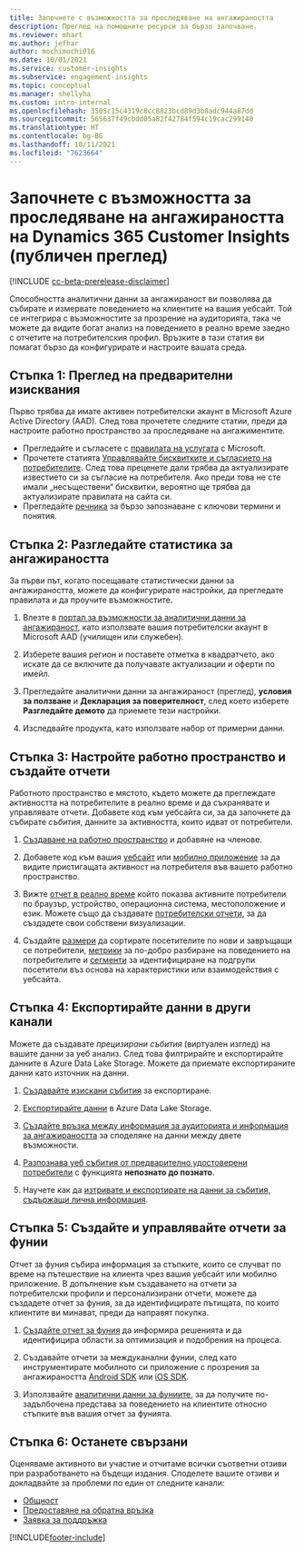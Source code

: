 ```yaml
---
title: Започнете с възможността за проследяване на ангажираността
description: Преглед на помощните ресурси за бързо започване.
ms.reviewer: mhart
ms.author: jefhar
author: mochimochi016
ms.date: 10/01/2021
ms.service: customer-insights
ms.subservice: engagement-insights
ms.topic: conceptual
ms.manager: shellyha
ms.custom: intro-internal
ms.openlocfilehash: 3505c15c4319c8cc8823bcd89d3b8adc944a87dd
ms.sourcegitcommit: 565637f49cbdd05a82f42784f594c19cac299140
ms.translationtype: HT
ms.contentlocale: bg-BG
ms.lasthandoff: 10/11/2021
ms.locfileid: "7623664"
---
```

# <a name="get-started-with-dynamics-365-customer-insights-engagement-insights-capability-public-preview"></a>Започнете с възможността за проследяване на ангажираността на Dynamics 365 Customer Insights (публичен преглед)

[!INCLUDE [cc-beta-prerelease-disclaimer](includes/cc-beta-prerelease-disclaimer.md)]

Способността аналитични данни за ангажираност ви позволява да събирате и измервате поведението на клиентите на вашия уебсайт. Той се интегрира с възможностите за прозрение на аудиторията, така че можете да видите богат анализ на поведението в реално време заедно с отчетите на потребителския профил. Връзките в тази статия ви помагат бързо да конфигурирате и настроите вашата среда.

## <a name="step-1-review-prerequisites"></a>Стъпка 1: Преглед на предварителни изисквания

Първо трябва да имате активен потребителски акаунт в Microsoft Azure Active Directory (AAD). След това прочетете следните статии, преди да настроите работно пространство за проследяване на ангажиментите.

- Прегледайте и съгласете с [правилата на услугата](terms-of-service.md) с Microsoft.  
- Прочетете статията [Управлявайте бисквитките и съгласието на потребителите](user-consent-storage.md). След това преценете дали трябва да актуализирате известието си за съгласие на потребителя. Ако преди това не сте имали „несъществени“ бисквитки, вероятно ще трябва да актуализирате правилата на сайта си.
- Прегледайте [речника](glossary.md) за бързо запознаване с ключови термини и понятия.

## <a name="step-2-explore-engagement-insights"></a>Стъпка 2: Разгледайте статистика за ангажираността

За първи път, когато посещавате статистически данни за ангажираността, можете да конфигурирате настройки, да прегледате правилата и да проучите възможностите.

1. Влезте в [портал за възможности за аналитични данни за ангажираност](https://home.ci.ai.dynamics.com/app/engagement-insights), като използвате вашия потребителски акаунт в Microsoft AAD (училищен или служебен).

1. Изберете вашия регион и поставете отметка в квадратчето, ако искате да се включите да получавате актуализации и оферти по имейл.

1. Прегледайте аналитични данни за ангажираност (преглед), **условия за ползване** и **Декларация за поверителност**, след което изберете **Разгледайте демото** да приемете тези настройки.

1. Изследвайте продукта, като използвате набор от примерни данни.

##  <a name="step-3-set-up-a-workspace-and-create-reports"></a>Стъпка 3: Настройте работно пространство и създайте отчети

Работното пространство е мястото, където можете да преглеждате активността на потребителите в реално време и да съхранявате и управлявате отчети. Добавете код към уебсайта си, за да започнете да събирате *събития*, данните за активността, които идват от потребители.

1. [Създаване на работно пространство](create-workspace.md) и добавяне на членове.

1. Добавете код към вашия [уебсайт](instrument-website.md) или [мобилно приложение](developer-resources.md#capture-events-from-mobile-apps) за да видите пристигащата активност на потребителя във вашето работно пространство.

1. Вижте [отчет в реално време](view-reports.md) който показва активните потребители по браузър, устройство, операционна система, местоположение и език. Можете също да създавате [потребителски отчети](custom-reports.md), за да създадете свои собствени визуализации.

1. Създайте [размери](dimensions.md) да сортирате посетителите по нови и завръщащи се потребители, [метрики](metrics.md) за по-добро разбиране на поведението на потребителите и [сегменти](segments.md) за идентифициране на подгрупи посетители въз основа на характеристики или взаимодействия с уебсайта.
    
## <a name="step-4-export-data-to-other-channels"></a>Стъпка 4: Експортирайте данни в други канали

Можете да създавате *прецизирани събития* (виртуален изглед) на вашите данни за уеб анализ. След това филтрирайте и експортирайте данните в Azure Data Lake Storage. Можете да приемате експортираните данни като източник на данни.

1. [Създавайте изискани събития](refined-events.md) за експортиране.

1. [Експортирайте данни](export-events.md) в Azure Data Lake Storage.

1. [Създайте връзка между информация за аудиторията и информация за ангажираността](integrate-audience-insights-engagement-insights.md) за споделяне на данни между двете възможности.

1. [Разпознава уеб събития от предварително удостоверени потребители](unknown-to-known.md) с функцията **непознато до познато**.

1. Научете как да [изтривате и експортирате на данни за събития, съдържащи лична информация](delete-export-personal-data.md).

## <a name="step-5-create-and-manage-funnel-reports"></a>Стъпка 5: Създайте и управлявайте отчети за фунии

Отчет за фуния събира информация за стъпките, които се случват по време на пътешествие на клиента чрез вашия уебсайт или мобилно приложение. В допълнение към създаването на отчети за потребителски профили и персонализирани отчети, можете да създадете отчет за фуния, за да идентифицирате пътищата, по които клиентите ви минават, преди да направят покупка. 

1. [Създайте отчет за фуния](funnel-reports.md) да информира решенията и да идентифицира области за оптимизация и подобрения на процеса.

1. Създавайте отчети за междуканални фунии, след като инструментирате мобилното си приложение с прозрения за ангажираността [Android SDK](get-started-android.md) или [iOS SDK](get-started-ios.md).

1. Използвайте [аналитични данни за фуниите](funnel-reports.md#funnel-insights), за да получите по-задълбочена представа за поведението на клиентите относно стъпките във вашия отчет за фунията.
 
## <a name="step-6-stay-connected"></a>Стъпка 6: Останете свързани

Оценяваме активното ви участие и отчитаме всички съответни отзиви при разработването на бъдещи издания. Споделете вашите отзиви и докладвайте за проблеми по един от следните канали:
- [Общност](https://go.microsoft.com/fwlink/?linkid=2141648)
- [Предоставяне на обратна връзка](https://go.microsoft.com/fwlink/?linkid=2143222)
- [Заявка за поддръжка](https://go.microsoft.com/fwlink/?linkid=2145734) 


[!INCLUDE[footer-include](../includes/footer-banner.md)]
